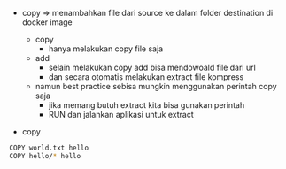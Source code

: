 - copy => menambahkan file dari source ke dalam folder destination di docker image
    - copy 
        - hanya melakukan copy file saja
    - add
        - selain melakukan copy add bisa mendowoald file dari url
        - dan secara otomatis melakukan extract file kompress
    - namun best practice sebisa mungkin menggunakan perintah copy saja
        - jika memang butuh extract kita bisa gunakan perintah
        - RUN dan jalankan aplikasi untuk extract

- copy
```bash
COPY world.txt hello
COPY hello/* hello
```